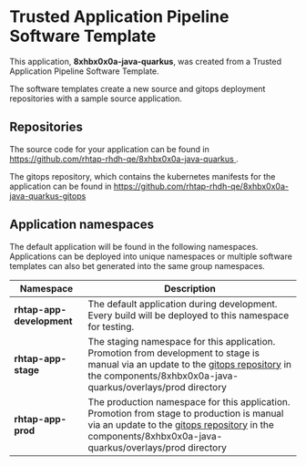 # Trusted Application Pipeline Software Template

This application, **8xhbx0x0a-java-quarkus**, was created from a Trusted Application Pipeline Software Template.

The software templates create a new source and gitops deployment repositories with a sample source application. 

## Repositories

The source code for your application can be found in [https://github.com/rhtap-rhdh-qe/8xhbx0x0a-java-quarkus ](https://github.com/rhtap-rhdh-qe/8xhbx0x0a-java-quarkus ).
 
The gitops repository, which contains the kubernetes manifests for the application can be found in 
[https://github.com/rhtap-rhdh-qe/8xhbx0x0a-java-quarkus-gitops ](https://github.com/rhtap-rhdh-qe/8xhbx0x0a-java-quarkus-gitops ) 

## Application namespaces 

The default application will be found in the following namespaces. Applications can be deployed into unique namespaces or multiple software templates can also bet generated into the same group namespaces.  

|  Namespace   |  Description   |  
| -------- | -------- |   
| **rhtap-app-development** | The default application during development. Every build will be deployed to this namespace for testing. | 
| **rhtap-app-stage** | The staging namespace for this application. Promotion from development to stage is manual via an update to the [gitops repository](https://github.com/rhtap-rhdh-qe/8xhbx0x0a-java-quarkus-gitops ) in the components/8xhbx0x0a-java-quarkus/overlays/prod directory |  
| **rhtap-app-prod** | The production namespace for this application. Promotion from stage to production is manual via an update to the [gitops repository](https://github.com/rhtap-rhdh-qe/8xhbx0x0a-java-quarkus-gitops ) in the components/8xhbx0x0a-java-quarkus/overlays/prod directory | 